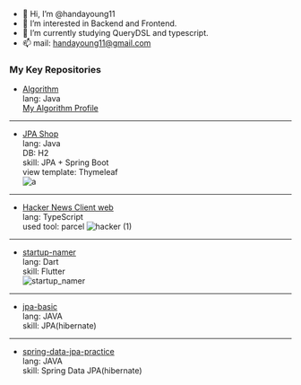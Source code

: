
- 👋 Hi, I’m @handayoung11
- 👀 I’m interested in Backend and Frontend.
- 🌱 I’m currently studying QueryDSL and typescript.
- 📫 mail: handayoung11@gmail.com
### My Key Repositories
- [Algorithm](//github.com/handayoung11/algorithm)  
lang: Java  
[My Algorithm Profile](https://solved.ac/profile/handayoung11)
---
- [JPA Shop](https://github.com/handayoung11/jpashop)  
lang: Java  
DB: H2  
skill: JPA + Spring Boot  
view template: Thymeleaf  
![a](https://user-images.githubusercontent.com/37053970/147380519-8e13b046-e4cf-454d-9b67-28ea8705eff0.png)
---
- [Hacker News Client web](//github.com/handayoung11/hacker-news-client)  
lang: TypeScript  
used tool: parcel
![hacker (1)](https://user-images.githubusercontent.com/37053970/144532068-625ab8cf-1752-4eb1-b2fe-76b832db5354.png)
---
- [startup-namer](https://github.com/handayoung11/startup-namer)  
lang: Dart  
skill: Flutter  
![startup_namer](https://user-images.githubusercontent.com/37053970/144531958-e1b64de7-4c3a-497d-84c7-5bcc087cfecf.jpeg)


---
- [jpa-basic](//github.com/handayoung11/jpa-basic)  
lang: JAVA  
skill: JPA(hibernate)

---
- [spring-data-jpa-practice](https://github.com/handayoung11/spring-data-jpa-practice)  
lang: JAVA  
skill: Spring Data JPA(hibernate)
